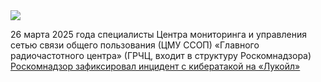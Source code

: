 <!--2025-03-26 12:26:10-->
<div class="yb">
  <div class="rss smaller1 habr"><img src="https://habrastorage.org/getpro/habr/upload_files/360/749/eb2/360749eb2d60d1035513e20063ac8dd7.png" /><p>26&nbsp;марта 2025&nbsp;года специалисты Центра мониторинга и управления сетью связи общего пользования (ЦМУ ССОП) «Главного радиочастотного центра» (ГРЧЦ, входит в&nbsp;структуру Роскомнадзора) <a... <br><a class="light" href="https://habr.com/ru/news/894600/?utm_source=habrahabr&utm_medium=rss&utm_campaign=894600">Роскомнадзор зафиксировал инцидент с кибератакой на «Лукойл»</a></div>
</div>

